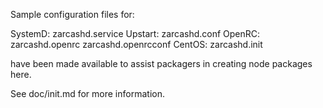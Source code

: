 Sample configuration files for:

SystemD: zarcashd.service
Upstart: zarcashd.conf
OpenRC:  zarcashd.openrc
         zarcashd.openrcconf
CentOS:  zarcashd.init

have been made available to assist packagers in creating node packages here.

See doc/init.md for more information.
